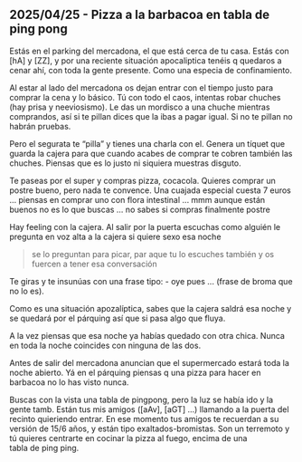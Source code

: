 ## 2025/04/25 - Pizza a la barbacoa en tabla de ping pong

Estás en el parking del mercadona, el que está cerca de tu casa.
Estás con [hA] y [ZZ], y por una reciente situación apocaliptica tenéis q quedaros a cenar ahí, con toda la gente presente.
Como una especia de confinamiento.

Al estar al lado del mercadona os dejan entrar con el tiempo justo para comprar la cena y lo básico.
Tú con todo el caos, intentas robar chuches (hay prisa y neeviosismo).
Le das un mordisco a una chuche mientras comprandos, así si te pillan dices que la ibas a pagar igual.
Si no te pillan no habrán pruebas.

Pero el segurata te “pilla” y tienes una charla con el.
Genera un tíquet que guarda la cajera para que cuando acabes de comprar te cobren también las chuches.
Piensas que es lo justo ni siquiera muestras disguto.

Te paseas por el super y compras pizza, cocacola.
Quieres comprar un postre bueno, pero nada te convence.
Una cuajada especial cuesta 7 euros … piensas en comprar uno con flora intestinal ... mmm aunque están buenos no es lo que buscas … no sabes si compras finalmente postre

Hay feeling con la cajera.
Al salir por la puerta escuchas como alguién le pregunta en voz alta a la cajera si quiere sexo esa noche

> se lo preguntan para picar, par aque tu lo escuches también y os fuercen a tener esa conversación

Te giras y te insunúas con una frase tipo: - oye pues ... (frase de broma que no lo es).

Como es una situación apozalíptica, sabes que la cajera saldrá esa noche y se quedará por el párquing así que si pasa algo que fluya.

A la vez piensas que esa noche ya habías quedado con otra chica.
Nunca en toda la noche coincides con ninguna de las dos.

Antes de salir del mercadona anuncian que el supermercado estará toda la noche abierto.
Yá en el párquing piensas q una pizza para hacer en barbacoa no lo has visto nunca.

Buscas con la vista una tabla de pingpong, pero la luz se había ido y la gente tamb.
Están tus mis amigos ([aAv], [aGT] ...) llamando a la puerta del recinto quieriendo entrar.
En ese momento tus amigos te recuerdan a su versión de 15/6 años, y están tipo exaltados-bromistas.
Son un terremoto y tú quieres centrarte en cocinar la pizza al fuego, encima de una tabla de ping ping.